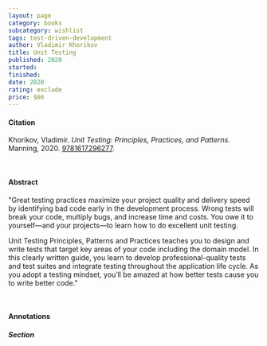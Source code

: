 ```yaml
---
layout: page
category: books
subcategory: wishlist
tags: test-driven-development
author: Vladimir Khorikov
title: Unit Testing
published: 2020
started:
finished:
date: 2020
rating: exclude
price: $66
---
```


#### Citation

Khorikov, Vladimir. *Unit Testing: Principles, Practices, and Patterns.* Manning, 2020. [9781617296277](https://www.amazon.ca/Unit-Testing-Principles-Practices-Patterns/dp/1617296279).

<br>

#### Abstract

"Great testing practices maximize your project quality and delivery speed by identifying bad code early in the development process. Wrong tests will break your code, multiply bugs, and increase time and costs. You owe it to yourself—and your projects—to learn how to do excellent unit testing.

Unit Testing Principles, Patterns and Practices teaches you to design and write tests that target key areas of your code including the domain model. In this clearly written guide, you learn to develop professional-quality tests and test suites and integrate testing throughout the application life cycle. As you adopt a testing mindset, you’ll be amazed at how better tests cause you to write better code."

<br>

#### Annotations

##### Section
